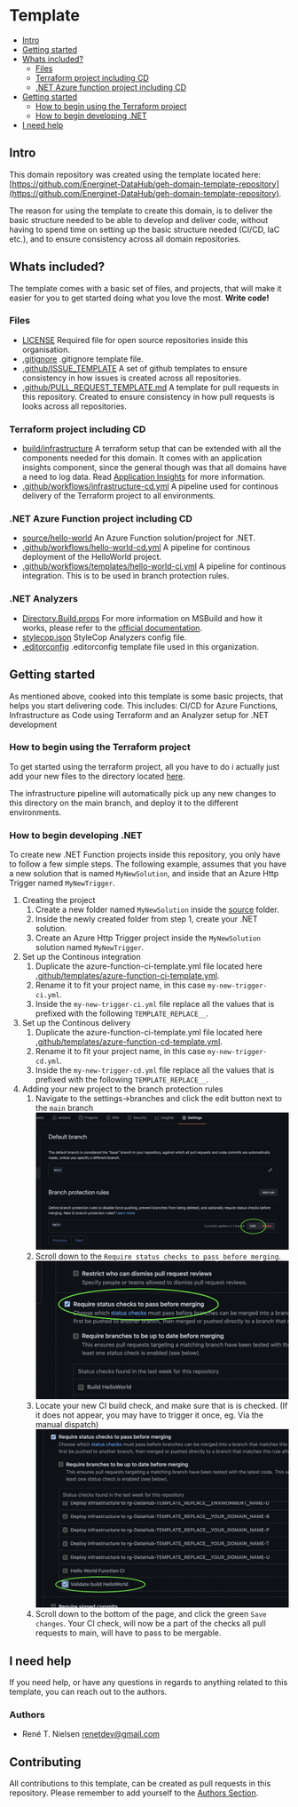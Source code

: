 # Template

- [Intro](#intro)
- [Getting started](#getting-started)
- [Whats included?](#whats-included)
    - [Files](#files)
    - [Terraform project including CD](#terraform-project-including-cd)
    - [.NET Azure function project including CD](#.net-azure-function-project-including-cd)
- [Getting started](#getting-started)
    - [How to begin using the Terraform project](#how-to-begin-using-the-terraform-project)
    - [How to begin developing .NET](#how-to-begin-developing-net)
- [I need help](#i-need-help)

## Intro

This domain repository was created using the template located here: [https://github.com/Energinet-DataHub/geh-domain-template-repository](https://github.com/Energinet-DataHub/geh-domain-template-repository).

The reason for using the template to create this domain, is to deliver the basic structure needed to be able to develop and deliver code, without having to spend time on setting up the basic structure needed (CI/CD, IaC etc.), and to ensure consistency across all domain repositories.

## Whats included?

The template comes with a basic set of files, and projects, that will make it easier for you to get started doing what you love the most. **Write code!**

### Files

- [LICENSE](../../LICENSE) Required file for open source repositories inside this organisation.
- [.gitignore](../../.gitignore) .gitignore template file.
- [.github/ISSUE_TEMPLATE](../../.github/ISSUE_TEMPLATE) A set of github templates to ensure consistency in how issues is created across all repositories.
- [.github/PULL_REQUEST_TEMPLATE.md](../../.github/PULL_REQUEST_TEMPLATE.md) A template for pull requests in this repository. Created to ensure consistency in how pull requests is looks across all repositories.

### Terraform project including CD

- [build/infrastructure](../../build/infrastructure) A terraform setup that can be extended with all the components needed for this domain. It comes with an application insights component, since the general though was that all domains have a need to log data. Read [Application Insights](https://docs.microsoft.com/en-us/azure/azure-monitor/app/app-insights-overview) for more information.
- [.github/workflows/infrastructure-cd.yml](../../.github/workflows/infrastructure-cd.yml) A pipeline used for continous delivery of the Terraform project to all environments.

### .NET Azure Function project including CD

- [source/hello-world](../../source/hello-world) An Azure Function solution/project for .NET.
- [.github/workflows/hello-world-cd.yml](../../.github/workflows/hello-world-cd.yml) A pipeline for continous deployment of the HelloWorld project.
- [.github/workflows/templates/hello-world-ci.yml](../../.github/workflows/hello-world-ci.yml) A pipeline for continous integration. This is to be used in branch protection rules.

### .NET Analyzers

- [Directory.Build.props](../../Directory.Build.props) For more information on MSBuild and how it works, please refer to the [official documentation](https://docs.microsoft.com/en-us/visualstudio/msbuild/customize-your-build?view=vs-2019#directorybuildprops-and-directorybuildtargets).
- [stylecop.json](../../stylecop.json) StyleCop Analyzers config file.
- [.editorconfig](../../.editorconfig) .editorconfig template file used in this organization.

## Getting started

As mentioned above, cooked into this template is some basic projects, that helps you start delivering code.
This includes: CI/CD for Azure Functions, Infrastructure as Code using Terraform and an Analyzer setup for .NET development

### How to begin using the Terraform project

To get started using the terraform project, all you have to do i actually just add your new files to the directory located [here](../../build/infrastructure).

The infrastructure pipeline will automatically pick up any new changes to this directory on the main branch, and deploy it to the different environments.

### How to begin developing .NET

To create new .NET Function projects inside this repository, you only have to follow a few simple steps.
The following example, assumes that you have a new solution that is named `MyNewSolution`, and inside that an Azure Http Trigger named `MyNewTrigger`.

1. Creating the project
    1. Create a new folder named `MyNewSolution` inside the [source](../../source) folder.
    2. Inside the newly created folder from step 1, create your .NET solution.
    3. Create an Azure Http Trigger project inside the `MyNewSolution` solution named `MyNewTrigger`.
2. Set up the Continous integration
    1. Duplicate the azure-function-ci-template.yml file located here [.github/templates/azure-function-ci-template.yml](../../.github/templates/azure-function-ci-template.yml).
    2. Rename it to fit your project name, in this case `my-new-trigger-ci.yml`.
    3. Inside the `my-new-trigger-ci.yml` file replace all the values that is prefixed with the following `TEMPLATE_REPLACE__`.
3. Set up the Continous delivery
    1. Duplicate the azure-function-ci-template.yml file located here [.github/templates/azure-function-cd-template.yml](../../.github/templates/azure-function-cd-template.yml).
    2. Rename it to fit your project name, in this case `my-new-trigger-cd.yml`.
    3. Inside the `my-new-trigger-cd.yml` file replace all the values that is prefixed with the following `TEMPLATE_REPLACE__`.
4. Adding your new project to the branch protection rules
    1. Navigate to the settings->branches and click the edit button next to the `main` branch
    ![Step 1](./branch-protection-rules-edit-1.png)
    2. Scroll down to the `Require status checks to pass before merging`.
    ![Step 2](./branch-protection-rules-edit-2.png)
    3. Locate your new CI build check, and make sure that is is checked.
    (If it does not appear, you may have to trigger it once, eg. Via the manual dispatch)
    ![Step 3](./branch-protection-rules-edit-3.png)
    4. Scroll down to the bottom of the page, and click the green `Save changes`. Your CI check, will now be a part of the checks all pull requests to main, will have to pass to be mergable.

## I need help

If you need help, or have any questions in regards to anything related to this template, you can reach out to the authors.

### Authors

- René T. Nielsen [renetdev@gmail.com](mailto:renetdev@gmail.com)

## Contributing

All contributions to this template, can be created as pull requests in this repository.
Please remember to add yourself to the [Authors Section](#authors).
